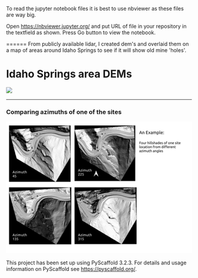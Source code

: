 To read the jupyter notebook files it is best to use nbviewer as these files are way big.

Open https://nbviewer.jupyter.org/ and put URL of file in your repository in the textfield as shown. Press Go button to view the notebook.

======
From publicly available lidar, I created dem's and overlaid them on a map of areas around Idaho Springs to see if it will show
old mine 'holes'.
<h1> Idaho Springs area DEMs</h1>
<img src="notebooks/IdahoSpringsBikeTrail.png">

<hr>

<h3>Comparing azimuths of one of the sites</h3>
<img src="notebooks/Tunnel_site_dem_hss.png">


     
This project has been set up using PyScaffold 3.2.3. For details and usage
information on PyScaffold see https://pyscaffold.org/.
